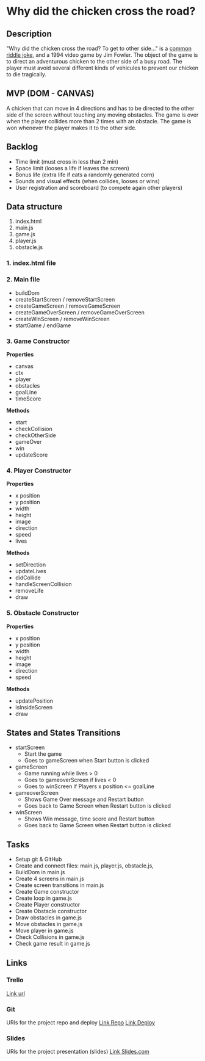 # Why did the chicken cross the road?

## Description
"Why did the chicken cross the road? To get to other side..." is a [common riddle joke](https://en.wikipedia.org/wiki/Why_did_the_chicken_cross_the_road), and a 1994 video game by Jim Fowler.
The object of the game is to direct an adventurous chicken to the other side of a busy road. The player must avoid several different kinds of vehicules to prevent our chicken to die tragically. 


## MVP (DOM - CANVAS)
A chicken that can move in 4 directions and has to be directed to the other side of the screen without touching any moving obstacles. 
The game is over when the player collides more than 2 times with an obstacle. 
The game is won whenever the player makes it to the other side.


## Backlog
- Time limit (must cross in less than 2 min)
- Space limit (looses a life if leaves the screen)
- Bonus life (extra life if eats a randomly generated corn)
- Sounds and visual effects (when collides, looses or wins)
- User registration and scoreboard (to compete again other players)


## Data structure
1. index.html
2. main.js
3. game.js
4. player.js
5. obstacle.js

### 1. index.html file

### 2. Main file

- buildDom
- createStartScreen / removeStartScreen
- createGameScreen / removeGameScreen
- createGameOverScreen / removeGameOverScreen
- createWinScreen / removeWinScreen
- startGame / endGame

### 3. Game Constructor

**Properties**
- canvas
- ctx
- player
- obstacles
- goalLine
- timeScore

**Methods**
- start
- checkCollision
- checkOtherSide
- gameOver
- win
- updateScore

### 4. Player Constructor

**Properties**
- x position
- y position
- width
- height
- image
- direction
- speed
- lives

**Methods**
- setDirection
- updateLives
- didCollide
- handleScreenCollision
- removeLife
- draw

### 5. Obstacle Constructor

**Properties**
- x position
- y position
- width
- height
- image
- direction
- speed

**Methods**
- updatePosition
- isInsideScreen
- draw 


## States and States Transitions
- startScreen
  - Start the game
  - Goes to gameScreen when Start button is clicked
- gameScreen
  - Game running while lives > 0
  - Goes to gameoverScreen if lives < 0
  - Goes to winScreen if Players x position <= goalLine
- gameoverScreen
  - Shows Game Over message and Restart button
  - Goes back to Game Screen when Restart button is clicked
- winScreen
  - Shows Win message, time score and Restart button
  - Goes back to Game Screen when Restart button is clicked


## Tasks
- Setup git & GitHub
- Create and connect files: main.js, player.js, obstacle.js, 
- BuildDom in main.js
- Create 4 screens in main.js
- Create screen transitions in main.js
- Create Game constructor
- Create loop in game.js
- Create Player constructor
- Create Obstacle constructor
- Draw obstacles in game.js
- Move obstacles in game.js
- Move player  in game.js
- Check Collisions  in game.js
- Check game result in game.js


## Links

### Trello
[Link url](https://trello.com/invite/b/0VjAAZ5H/f3ea8c975f1011a647c9bc726fc656af/ironhack-project-1)


### Git
URls for the project repo and deploy
[Link Repo](https://github.com/caprosset/why-did-the-chicken-cross-the-road)
[Link Deploy](http://github.com)


### Slides
URls for the project presentation (slides)
[Link Slides.com](http://slides.com)